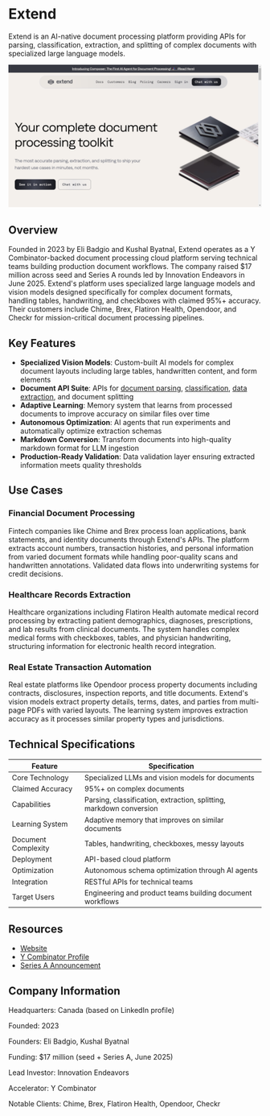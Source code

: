 # Extend

Extend is an AI-native document processing platform providing APIs for parsing, classification, extraction, and splitting of complex documents with specialized large language models.

![Extend](assets/extend.png)


## Overview

Founded in 2023 by Eli Badgio and Kushal Byatnal, Extend operates as a Y Combinator-backed document processing cloud platform serving technical teams building production document workflows. The company raised $17 million across seed and Series A rounds led by Innovation Endeavors in June 2025. Extend's platform uses specialized large language models and vision models designed specifically for complex document formats, handling tables, handwriting, and checkboxes with claimed 95%+ accuracy. Their customers include Chime, Brex, Flatiron Health, Opendoor, and Checkr for mission-critical document processing pipelines.

## Key Features

- **Specialized Vision Models**: Custom-built AI models for complex document layouts including large tables, handwritten content, and form elements
- **Document API Suite**: APIs for [document parsing](../../capabilities/ocr/index.md), [classification](../../capabilities/classification/index.md), [data extraction](../../capabilities/extraction/index.md), and document splitting
- **Adaptive Learning**: Memory system that learns from processed documents to improve accuracy on similar files over time
- **Autonomous Optimization**: AI agents that run experiments and automatically optimize extraction schemas
- **Markdown Conversion**: Transform documents into high-quality markdown format for LLM ingestion
- **Production-Ready Validation**: Data validation layer ensuring extracted information meets quality thresholds

## Use Cases

### Financial Document Processing

Fintech companies like Chime and Brex process loan applications, bank statements, and identity documents through Extend's APIs. The platform extracts account numbers, transaction histories, and personal information from varied document formats while handling poor-quality scans and handwritten annotations. Validated data flows into underwriting systems for credit decisions.

### Healthcare Records Extraction

Healthcare organizations including Flatiron Health automate medical record processing by extracting patient demographics, diagnoses, prescriptions, and lab results from clinical documents. The system handles complex medical forms with checkboxes, tables, and physician handwriting, structuring information for electronic health record integration.

### Real Estate Transaction Automation

Real estate platforms like Opendoor process property documents including contracts, disclosures, inspection reports, and title documents. Extend's vision models extract property details, terms, dates, and parties from multi-page PDFs with varied layouts. The learning system improves extraction accuracy as it processes similar property types and jurisdictions.

## Technical Specifications

| Feature | Specification |
|---------|---------------|
| Core Technology | Specialized LLMs and vision models for documents |
| Claimed Accuracy | 95%+ on complex documents |
| Capabilities | Parsing, classification, extraction, splitting, markdown conversion |
| Learning System | Adaptive memory that improves on similar documents |
| Document Complexity | Tables, handwriting, checkboxes, messy layouts |
| Deployment | API-based cloud platform |
| Optimization | Autonomous schema optimization through AI agents |
| Integration | RESTful APIs for technical teams |
| Target Users | Engineering and product teams building document workflows |

## Resources

- [Website](https://www.extend.ai)
- [Y Combinator Profile](https://www.ycombinator.com/companies/extend)
- [Series A Announcement](https://www.extend.ai/resources/series-a)

## Company Information

Headquarters: Canada (based on LinkedIn profile)

Founded: 2023

Founders: Eli Badgio, Kushal Byatnal

Funding: $17 million (seed + Series A, June 2025)

Lead Investor: Innovation Endeavors

Accelerator: Y Combinator

Notable Clients: Chime, Brex, Flatiron Health, Opendoor, Checkr
